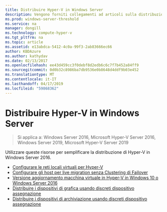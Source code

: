 ```yaml
---
title: Distribuire Hyper-V in Windows Server
description: Vengono forniti collegamenti ad articoli sulla distribuzione di Hyper-V
ms.prod: windows-server-threshold
ms.service: na
manager: dongill
ms.technology: compute-hyper-v
ms.tgt_pltfrm: na
ms.topic: article
ms.assetid: e13abdca-5412-4c0a-99f3-2ab83666ec66
author: KBDAzure
ms.author: kathydav
ms.date: 02/13/2017
ms.openlocfilehash: ee43d459cc3f0debf8d2edb6c6c7f7b452a84ff9
ms.sourcegitcommit: 0d0b32c8986ba7db9536e0b8648d4ddf9b03e452
ms.translationtype: MT
ms.contentlocale: it-IT
ms.lasthandoff: 04/17/2019
ms.locfileid: "59868362"
---
```

# <a name="deploy-hyper-v-on-windows-server"></a>Distribuire Hyper-V in Windows Server

>Si applica a: Windows Server 2016, Microsoft Hyper-V Server 2016, Windows Server 2019, Microsoft Hyper-V Server 2019

Utilizzare queste risorse per semplificare la distribuzione di Hyper-V in Windows Server 2016.
   
- [Configurare le reti locali virtuali per Hyper-V](configure-virtual-local-areal-networks-for-Hyper-V.md)  
- [Configurare gli host per live migration senza Clustering di Failover](Set-up-hosts-for-live-migration-without-Failover-Clustering.md)  
- [Versione aggiornamento macchina virtuale in Hyper-V in Windows 10 o Windows Server 2016](Upgrade-virtual-machine-version-in-Hyper-V-on-Windows-or-Windows-Server.md)
- [Distribuire i dispositivi di grafica usando discreti dispositivo assegnazione](deploying-graphics-devices-using-dda.md)
- [Distribuire i dispositivi di archiviazione usando discreti dispositivo assegnazione](deploying-storage-devices-using-dda.md)  
  


